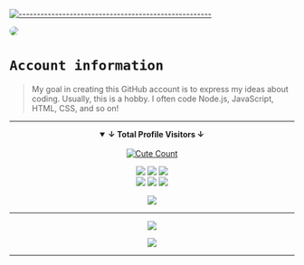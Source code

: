 [![-----------------------------------------------------](https://raw.githubusercontent.com/andreasbm/readme/master/assets/lines/colored.png)](#table-of-contents)

<img align="center" src="https://i.pinimg.com/originals/97/41/f0/9741f0c6151635b29300e6f7656e1644.gif" style="border-radius: 10px;"/>

# `Account information`
> My goal in creating this GitHub account is to express my ideas about coding. Usually, this is a hobby. I often code Node.js, JavaScript, HTML, CSS, and so on!  

---------

<details open align="center">
<summary><b>↓ Total Profile Visitors ↓</b></summary>
<br>
<a href="https://www.instagram.com/yusupk._"><img alt="Cute Count" src="https://count.getloli.com/get/@NeofetchNpc?theme=rule34"/></a>
</details>
</div>

<p align="center">
    <img src="https://img.shields.io/badge/html%20-%23E34F26.svg?&style=for-the-badge&logo=html5&logoColor=white"/>
    <img src="https://img.shields.io/badge/css%20-%231572B6.svg?&style=for-the-badge&logo=css3&logoColor=white"/>
    <img src="https://img.shields.io/badge/TypeScript-%233178C6.svg?&style=for-the-badge&logo=typescript&logoColor=white"/>
<br>
    <img src="https://img.shields.io/badge/node.js%20-%2343853D.svg?&style=for-the-badge&logo=node.js&logoColor=white"/>
    <img src="https://img.shields.io/badge/javascript%20-%23323330.svg?&style=for-the-badge&logo=javascript&logoColor=%23F7DF1E"/>
    <img src="https://img.shields.io/badge/git%20-%23F05033.svg?&style=for-the-badge&logo=git&logoColor=white"/>
<br>

<p align="center">
  <img src="http://github-profile-summary-cards.vercel.app/api/cards/profile-details?username=windyyyid&theme=date_night" />
</p>

------

<p align="center">
 <img src="https://spotify-github-profile.kittinanx.com/api/view?uid=31qbsyseiokxut534472bdoi4pq4&cover_image=true&theme=default&show_offline=false&background_color=121212&interchange=false"/>
</p>

<p align="center">
  <img src="https://spotify-recently-played-readme.vercel.app/api?user=31qbsyseiokxut534472bdoi4pq4" />
</p>

------
